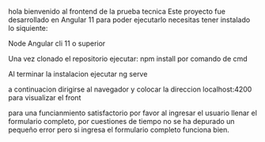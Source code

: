 hola bienvenido al frontend de la prueba tecnica
Este proyecto fue desarrollado en Angular 11
para poder ejecutarlo necesitas tener instalado lo siquiente:

Node
Angular cli 11 o superior

Una vez clonado el repositorio ejecutar: npm install por comando de cmd

Al terminar la instalacion ejecutar ng serve

a continuacion dirigirse al navegador y colocar la direccion localhost:4200 para visualizar el front 

para una funcianmiento satisfactorio por favor al ingresar el usuario llenar el formulario completo, por cuestiones de tiempo no se ha depurado un pequeño error pero si ingresa el formulario completo funciona bien.

